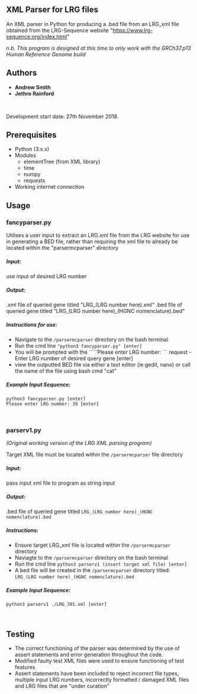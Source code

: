 ## XML Parser for LRG files

An XML parser in Python for producing a .bed file from an LRG_xml file obtained from the LRG-Sequence website "https://www.lrg-sequence.org/index.html"

*n.b. This program is designed at this time to only work with the GRCh37.p13 Human Reference Genome build*

## Authors
- **Andrew Smith**
- **Jethro Rainford**

<br/>

Development start date: 27th November 2018.

## Prerequisites


- Python (3.x.x)
- Modules
    - elementTree (from XML library)
    - time
    - numpy
    - requests
- Working internet connection 


## Usage

### fancyparser.py

Utilises a user input to extract an LRG.xml file from the LRG website for use in generating
a BED file, rather than requiring the xml file to already be located within the "parsermcparser" directory

##### Input:

use input of desired LRG number

##### Output:

.xml file of queried gene titled "LRG_(LRG number here).xml"
.bed file of queried gene titled "LRG_(LRG number here)_(HGNC nomenclature).bed"

##### Instructions for use:

- Navigate to the ```/parsermcparser``` directory on the bash terminal
- Run the cmd line `````"python3 fancyparser.py" [enter]`````
- You will be prompted with the `````Please enter LRG number: ``` request - Enter LRG number of desired query gene [enter]
- view the outputted BED file via either a text editor (ie gedit, nano) or call the name of the file using bash cmd "cat"

##### Example Input Sequence:
```
python3 fancyparser.py [enter]
Please enter LRG number: 39 [enter]
```
<br/>

### parserv1.py

*(Original working version of the LRG XML parsing program)*

Target XML file must be located within the ```/parsermcparser``` file directory

##### Input:

pass input xml file to program as string input

##### Output:

.bed file of queried gene titled ```LRG_(LRG number here)_(HGNC nomenclature).bed```

##### Instructions:
- Ensure target LRG_xml file is located within the ```/parsermcparser``` directory
- Naviagte to the ```/parsermcparser``` directory on the bash terminal
- Run the cmd line ```python3 parserv1 (insert target xml file) [enter]```
- A bed file will be created in the ```/parsermcparser``` directory titled: ```LRG_(LRG number here)_(HGNC nomenclature).bed```

##### Example Input Sequence:
```
python3 parserv1 ./LRG_391.xml [enter]
```
<br/>

## Testing

- The correct functioning of the parser was determined by the use of assert statements and error generation throughout the code.
- Modified faulty test XML files were used to ensure functioning of test features
- Assert statements have been included to reject incorrect file types, multiple input LRG numbers, incorrectly formatted / damaged XML files and LRG files that are "under curation"